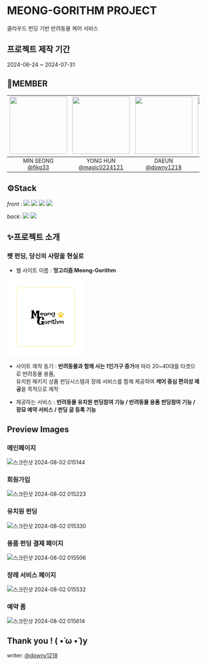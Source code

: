 # MEONG-GORITHM PROJECT

클라우드 펀딩 기반 반려동물 케어 서비스

## 프로젝트 제작 기간

2024-06-24 ~ 2024-07-31

## 👥MEMBER

|<img src="https://avatars.githubusercontent.com/u/131382518?v=4" width="150" height="150"/>|<img src="https://avatars.githubusercontent.com/u/165760077?v=4" width="150" height="150"/>|<img src="https://avatars.githubusercontent.com/u/165759863?v=4" width="150" height="150"/>|<img src="https://avatars.githubusercontent.com/u/166906722?v=4" width="150" height="150"/>|<img src="https://avatars.githubusercontent.com/u/162481265?v=4" width="150" height="150"/>|<img src="https://avatars.githubusercontent.com/u/165760131?v=4" width="150" height="150"/>|
|:-:|:-:|:-:|:-:|:-:|:-:|
|MIN SEONG<br/>[@fjkg33](https://github.com/fjkg33)|YONG HUN<br/>[@magic0224121](https://github.com/magic0224121)|DAEUN<br/>[@downy1218](https://github.com/downy1218)|BEE KYEONG<br/>[@simqlrud](https://github.com/simqlrud)|DAEHO<br/>[@DaeHo-1029](https://github.com/DaeHo-1029)|JAEMIN<br/>[@xxseoxx](https://github.com/xxseoxx)|


## ⚙️Stack

_front_ : <img src="https://img.shields.io/badge/html5-E34F26?style=flat&logo=html5&logoColor=white"/>  <img src="https://img.shields.io/badge/CSS-1572B6?style=flat&logo=CSS3&logoColor=white"/>  <img src="https://img.shields.io/badge/javascript-F7DF1E?style=flat&logo=javascript&logoColor=white"/> <img src="https://img.shields.io/badge/react-61DAFB?style=flat&logo=react&logoColor=white"/> 

_back_:  <img src="https://img.shields.io/badge/nodedotjs-5FA04E?style=flat&logo=nodedotjs&logoColor=white"/> <img src="https://img.shields.io/badge/mysql-4479A1?style=flat&logo=mysql&logoColor=white"/>




## ✨프로젝트 소개

### **펫 펀딩, 당신의 사랑을 현실로**


- 웹 사이트 이름 :  **멍고리즘 Meong-Gorithm**


<img src = 'https://github.com/petCareFunding/petCareFunding/blob/main/%EB%A1%9C%EA%B3%A0.jpg' width = '200' height = '200' text-align = 'left'>

- 사이트 제작 동기 : **반려동물과 함께 사는 1인가구 증가**에 따라 20~40대를 타겟으로 반려동물 용품, <br/> 유치원 패키지 상품 펀딩시스템과 장례 서비스를 함께 제공하여 **케어 중심 편의성 제공**을 목적으로 제작


- 제공하는 서비스 :  **반려동물 유치원 펀딩참여 기능 / 반려동물 용품 펀딩참여 기능 / 장묘 예약 서비스 / 펀딩 글 등록 기능**


## Preview Images


### 메인페이지
![스크린샷 2024-08-02 015144](https://github.com/user-attachments/assets/d83248e8-43c3-40f6-a32f-bd22f8b1b344)


### 회원가입 
![스크린샷 2024-08-02 015223](https://github.com/user-attachments/assets/84cb5571-f07f-401a-b065-700f4b1ba72b)

### 유치원 펀딩 
![스크린샷 2024-08-02 015330](https://github.com/user-attachments/assets/2f1abd98-e1f6-4339-8186-df7a2822453a)



### 용품 펀딩 결제 페이지 

![스크린샷 2024-08-02 015506](https://github.com/user-attachments/assets/67fe0895-e0ba-4f27-908c-821d1f605a12)



### 장례 서비스 페이지
![스크린샷 2024-08-02 015532](https://github.com/user-attachments/assets/d68464f7-94d3-44f8-a01a-514ebe7e7ad3)



### 예약 폼
![스크린샷 2024-08-02 015614](https://github.com/user-attachments/assets/d34e8f9d-b0c4-4a58-8158-7088702ca519)




## Thank you ! ( •̀ ω •́ )y
writer:  [@downy1218](https://github.com/downy1218)

